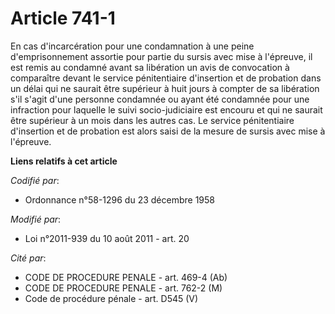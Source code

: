 # Article 741-1

En cas d'incarcération pour une condamnation à une peine d'emprisonnement assortie pour partie du sursis avec mise à
l'épreuve, il est remis au condamné avant sa libération un avis de convocation à comparaître devant le service pénitentiaire
d'insertion et de probation dans un délai qui ne saurait être supérieur à huit jours à compter de sa libération s'il s'agit
d'une personne condamnée ou ayant été condamnée pour une infraction pour laquelle le suivi socio-judiciaire est encouru et
qui ne saurait être supérieur à un mois dans les autres cas. Le service pénitentiaire d'insertion et de probation est alors
saisi de la mesure de sursis avec mise à l'épreuve.

**Liens relatifs à cet article**

_Codifié par_:

  - Ordonnance n°58-1296 du 23 décembre 1958

_Modifié par_:

  - Loi n°2011-939 du 10 août 2011 - art. 20

_Cité par_:

  - CODE DE PROCEDURE PENALE - art. 469-4 (Ab)
  - CODE DE PROCEDURE PENALE - art. 762-2 (M)
  - Code de procédure pénale - art. D545 (V)
